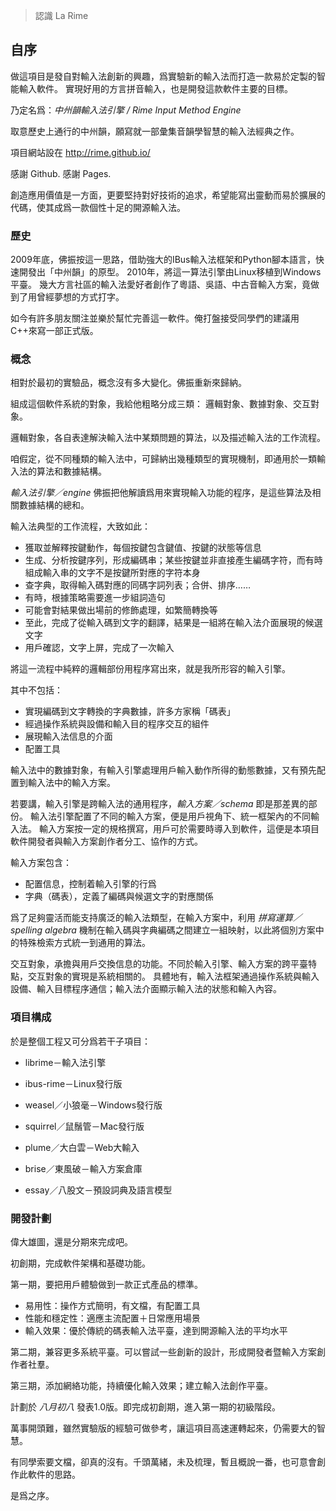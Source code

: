 > 認識 La Rime

## 自序

做這項目是發自對輸入法創新的興趣，爲實驗新的輸入法而打造一款易於定製的智能輸入軟件。
實現好用的方言拼音輸入，也是開發這款軟件主要的目標。

乃定名爲：*中州韻輸入法引擎 / Rime Input Method Engine*

取意歷史上通行的中州韻，願寫就一部彙集音韻學智慧的輸入法經典之作。

項目網站設在 http://rime.github.io/

感謝 Github. 感謝 Pages.

創造應用價值是一方面，更要堅持對好技術的追求，希望能寫出靈動而易於擴展的代碼，使其成爲一款個性十足的開源輸入法。

### 歷史

2009年底，佛振按這一思路，借助強大的IBus輸入法框架和Python腳本語言，快速開發出「中州韻」的原型。
2010年，將這一算法引擎由Linux移植到Windows平臺。
幾大方言社區的輸入法愛好者創作了粵語、吳語、中古音輸入方案，竟做到了用曾經夢想的方式打字。

如今有許多朋友關注並樂於幫忙完善這一軟件。俺打盤接受同學們的建議用C++來寫一部正式版。

### 概念

相對於最初的實驗品，概念沒有多大變化。佛振重新來歸納。

組成這個軟件系統的對象，我給他粗略分成三類：
邏輯對象、數據對象、交互對象。

邏輯對象，各自表達解決輸入法中某類問題的算法，以及描述輸入法的工作流程。

咱假定，從不同種類的輸入法中，可歸納出幾種類型的實現機制，即通用於一類輸入法的算法和數據結構。

*輸入法引擎／engine* 佛振把他解讀爲用來實現輸入功能的程序，是這些算法及相關數據結構的總和。

輸入法典型的工作流程，大致如此：
 * 獲取並解釋按鍵動作，每個按鍵包含鍵值、按鍵的狀態等信息
 * 生成、分析按鍵序列，形成編碼串；某些按鍵並非直接產生編碼字符，而有時組成輸入串的文字不是按鍵所對應的字符本身
 * 查字典，取得輸入碼對應的同碼字詞列表；合併、排序……
 * 有時，根據策略需要進一步組詞造句
 * 可能會對結果做出場前的修飾處理，如繁簡轉換等
 * 至此，完成了從輸入碼到文字的翻譯，結果是一組將在輸入法介面展現的候選文字
 * 用戶確認，文字上屏，完成了一次輸入

將這一流程中純粹的邏輯部份用程序寫出來，就是我所形容的輸入引擎。

其中不包括：
 * 實現編碼到文字轉換的字典數據，許多方家稱「碼表」
 * 經過操作系統與設備和輸入目的程序交互的組件
 * 展現輸入法信息的介面
 * 配置工具

輸入法中的數據對象，有輸入引擎處理用戶輸入動作所得的動態數據，又有預先配置到輸入法中的輸入方案。

若要講，輸入引擎是跨輸入法的通用程序，*輸入方案／schema* 即是那差異的部份。
輸入法引擎配置了不同的輸入方案，便是用戶視角下、統一框架內的不同輸入法。
輸入方案按一定的規格撰寫，用戶可於需要時導入到軟件，這便是本項目軟件開發者與輸入方案創作者分工、協作的方式。

輸入方案包含：
 * 配置信息，控制着輸入引擎的行爲
 * 字典（碼表），定義了編碼與候選文字的對應關係

爲了足夠靈活而能支持廣泛的輸入法類型，在輸入方案中，利用 *拼寫運算／spelling algebra* 機制在輸入碼與字典編碼之間建立一組映射，以此將個別方案中的特殊檢索方式統一到通用的算法。

交互對象，承擔與用戶交換信息的功能。不同於輸入引擎、輸入方案的跨平臺特點，交互對象的實現是系統相關的。
具體地有，輸入法框架通過操作系統與輸入設備、輸入目標程序通信；輸入法介面顯示輸入法的狀態和輸入內容。

### 項目構成

於是整個工程又可分爲若干子項目：

 * librime－輸入法引擎

 * ibus-rime－Linux發行版

 * weasel／小狼毫－Windows發行版

 * squirrel／鼠鬚管－Mac發行版

 * plume／大白雲－Web大輸入

 * brise／東風破－輸入方案倉庫

 * essay／八股文－預設詞典及語言模型

### 開發計劃

偉大雄圖，還是分期來完成吧。

初創期，完成軟件架構和基礎功能。

第一期，要把用戶體驗做到一款正式產品的標準。
 * 易用性：操作方式簡明，有文檔，有配置工具
 * 性能和穩定性：適應主流配置＋日常應用場景
 * 輸入效果：優於傳統的碼表輸入法平臺，達到開源輸入法的平均水平

第二期，兼容更多系統平臺。可以嘗試一些創新的設計，形成開發者暨輸入方案創作者社羣。

第三期，添加網絡功能，持續優化輸入效果；建立輸入法創作平臺。

計劃於 *八月初八* 發表1.0版。即完成初創期，進入第一期的初級階段。

萬事開頭難，雖然實驗版的經驗可做參考，讓這項目高速運轉起來，仍需要大的智慧。

有同學索要文檔，卻真的沒有。千頭萬緒，未及梳理，暫且概說一番，也可意會創作此軟件的思路。

是爲之序。